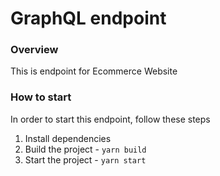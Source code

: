 # GraphQL endpoint

### Overview

This is endpoint for Ecommerce Website

### How to start

In order to start this endpoint, follow these steps

1. Install dependencies
2. Build the project - `yarn build`
3. Start the project - `yarn start`
